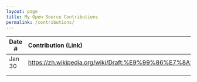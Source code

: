 ```yaml
---
layout: page
title: My Open Source Contributions
permalink: /contributions/
---
```


<!--
Type of the contribution should be "Wikipedia edit", "OpenStreet Map feature", "Documentation", "Course website", "Blog",
"Browser Add-on", etc.

The description should include a brief summary of what you did.

The link should bring us to a public page that shows your contribution. 

Replace the first row with your own contribution. 

-->





| Date #       | Contribution (Link)  | Type  | Description |
|---|:---|:---|:---|
| Jan 30   | https://zh.wikipedia.org/wiki/Draft:%E9%99%86%E7%8A%AF%E7%84%89%E8%AF%86    | wikipedia    |   I added an entry    |
|     |     |     |      |
|     |     |     |      |
